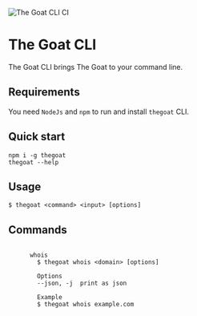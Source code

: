 ![The Goat CLI CI](https://github.com/thegoat-ir/cli/workflows/The%20Goat%20CLI%20CI/badge.svg)
# The Goat CLI
The Goat CLI brings The Goat to your command line.

## Requirements
You need `NodeJs` and `npm` to run and install `thegoat` CLI.

## Quick start
```
npm i -g thegoat
thegoat --help
```
## Usage
```
$ thegoat <command> <input> [options]
```
## Commands
```

      whois
        $ thegoat whois <domain> [options]

        Options
        --json, -j  print as json

        Example
        $ thegoat whois example.com

    
```
